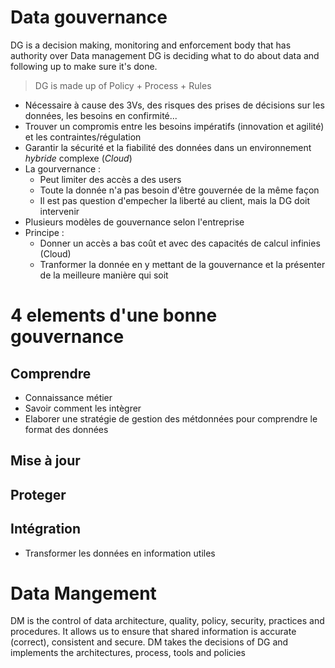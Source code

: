 # Data gouvernance
DG is a decision making, monitoring and enforcement body that has authority over Data management
DG is deciding what to do about data and following up to make sure it's done.
> DG is made up of Policy + Process + Rules

* Nécessaire à cause des 3Vs, des risques des prises de décisions sur les données, les besoins en confirmité... 
* Trouver un compromis entre les besoins impératifs (innovation et agilité) et les contraintes/régulation
* Garantir la sécurité et la fiabilité des données dans un environnement _hybride_ complexe (_Cloud_)
* La gourvernance :
  - Peut limiter des accès a des users
  - Toute la donnée n'a pas besoin d'être gouvernée de la même façon
  - Il est pas question d'empecher la liberté au client, mais la DG doit intervenir 
* Plusieurs modèles de gouvernance selon l'entreprise
* Principe : 
  - Donner un accès a bas coût et avec des capacités de calcul infinies (Cloud) 
  - Tranformer la donnée en y mettant de la gouvernance et la présenter de la meilleure manière qui soit
  
# 4 elements d'une bonne gouvernance 

## Comprendre
- Connaissance métier
- Savoir comment les intègrer 
- Elaborer une stratégie de gestion des métdonnées pour comprendre le format des données
## Mise à jour 
## Proteger 
## Intégration 
- Transformer les données en information utiles

# Data Mangement 
DM is the control of data architecture, quality, policy, security, practices and procedures. 
It allows us to ensure that shared information is accurate (correct), consistent and secure.
DM takes the decisions of DG and implements the architectures, process, tools and policies

